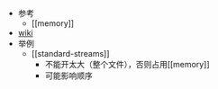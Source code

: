 - 参考
  - [[memory]]
- [wiki](https://en.wikipedia.org/wiki/Data_buffer)
- 举例
  - [[standard-streams]]
    - 不能开太大（整个文件），否则占用[[memory]]
    - 可能影响顺序